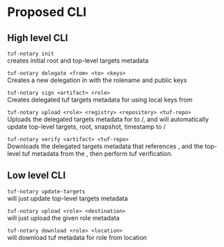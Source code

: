 # Proposed CLI

## High level CLI

`tuf-notary init`\
creates initial root and top-level targets metadata

`tuf-notary delegate <from> <to> <keys>`\
Creates a new delegation in <from> with the rolename <to> and public keys <keys>

`tuf-notary sign <artifact> <role>`\
Creates delegated tuf targets metadata for <artifact> using local keys from <role>

`tuf-notary upload <role> <registry> <repository> <tuf-repo>`\
Uploads the delegated targets metadata for <role> to <registry>/<repository>, and
will automatically update top-level targets, root, snapshot, timestamp to <registry>/<tuf-repo>

`tuf-notary verify <artifact> <tuf-repo>`\
Downloads the delegated targets metadata that references <artifact>,
and the top-level tuf metadata from the <tuf-repo>,
then perform tuf verification.

## Low level CLI

`tuf-notary update-targets`\
will just update top-level targets metadata

`tuf-notary upload <role> <destination>`\
will just upload the given role metadata

`tuf-notary download <role> <location>`\
will download tuf metadata for role from location
